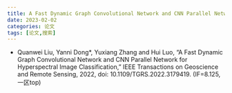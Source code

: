 ```yaml
---
title: A Fast Dynamic Graph Convolutional Network and CNN Parallel Network for Hyperspectral Image Classification
date: 2023-02-02
categories: 论文
tags: [论文,搜索]
---
```


- Quanwei Liu, Yanni Dong*, Yuxiang Zhang and Hui Luo, “A Fast Dynamic Graph Convolutional Network and CNN Parallel Network for Hyperspectral Image Classification,” IEEE Transactions on Geoscience and Remote Sensing, 2022, doi: 10.1109/TGRS.2022.3179419. (IF=8.125, 一区top)
